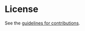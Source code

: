 # License

See the
[guidelines for contributions](https://github.com/panva/draft-skokan-oauth-discovery-migrations/blob/main/CONTRIBUTING.md).
